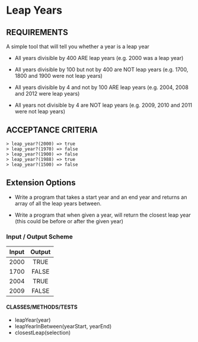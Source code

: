 # Leap Years

## REQUIREMENTS
A simple tool that will tell you whether a year is a leap year

* All years divisible by 400 ARE leap years (e.g. 2000 was a leap year)

- All years divisible by 100 but not by 400 are NOT leap years (e.g. 1700, 1800 and 1900 were not leap years)

- All years divisible by 4 and not by 100 ARE leap years (e.g. 2004, 2008 and 2012 were leap years)

- All years not divisible by 4 are NOT leap years (e.g. 2009, 2010 and 2011 were not leap years)
## ACCEPTANCE CRITERIA
```
> leap_year?(2000) => true
> leap_year?(1970) => false
> leap_year?(1900) => false
> leap_year?(1988) => true
> leap_year?(1500) => false
```

## Extension Options
- Write a program that takes a start year and an end year and returns an array of all the leap years between.

- Write a program that when given a year, will return the closest leap year (this could be before or after the given year)



### Input / Output Scheme
|  Input  |  Output  |
| :--:    |   :--:   |
|   2000  |  TRUE   |
|   1700  |    FALSE |
|   2004  |   TRUE  |
|   2009  |   FALSE  |


#### CLASSES/METHODS/TESTS
- leapYear(year)
- leapYearInBetween(yearStart, yearEnd)
- closestLeap(selection)

















